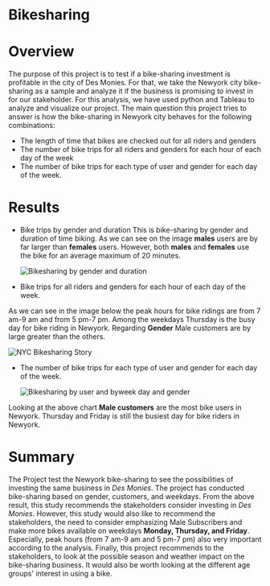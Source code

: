 # Bikesharing

# Overview
The purpose of this project is to test if a bike-sharing investment is profitable in the city of Des Monies. For that, we take the Newyork city bike-sharing as a sample and analyze it if the business is promising to invest in for our stakeholder. For this analysis, we have used python and Tableau to analyze and visualize our project. The main question this project tries to answer is how the bike-sharing in Newyork city behaves for the following combinations:  
 
- The length of time that bikes are checked out for all riders and genders
- The number of bike trips for all riders and genders for each hour of each day of the week
- The number of bike trips for each type of user and gender for each day of the week.

# Results
 - Bike trips by gender and duration
This is bike-sharing by gender and duration of time biking.  As we can see on the image **males** users are by far larger than **females** users. However, both **males** and **females** use the bike for an average maximum of 20 minutes.
      
   ![Bikesharing by gender and duration](https://user-images.githubusercontent.com/78656720/120075147-208d5180-c06e-11eb-806a-ae7b313af26a.png)

- Bike trips for all riders and genders for each hour of each day of the week.

As we can see in the image below the peak hours for bike ridings are from 7 am-9 am and from 5 pm-7 pm. Among the weekdays Thursday is the busy day for bike riding in Newyork. Regarding **Gender** Male customers are by large greater than the others.

   ![NYC Bikesharing Story](https://user-images.githubusercontent.com/78656720/120075171-31d65e00-c06e-11eb-8d3f-80e8b809cfd4.png)

- The number of bike trips for each type of user and gender for each day of the week.
    
    ![Bikesharing by user and byweek day and gender](https://user-images.githubusercontent.com/78656720/120075589-e91fa480-c06f-11eb-9fa9-6aadd1b38b07.png)
     
Looking at the above chart **Male customers** are the most bike users in Newyork. Thursday and Friday is still the busiest day for bike riders in Newyork. 



# Summary
The Project test the Newyork bike-sharing to see the possibilities of investing the same business in *Des Monies*. The project has conducted bike-sharing based on gender, customers, and weekdays. From the above result, this study recommends the stakeholders consider investing in *Des Monies*. However, this study would also like to recommend the stakeholders, the need to consider emphasizing Male Subscribers and make more bikes available on weekdays  **Monday, Thursday, and Friday**. Especially, peak hours (from 7 am-9 am and 5 pm-7 pm) also very important according to the analysis. Finally, this project recommends to the stakeholders,  to look at the possible season and weather impact on the bike-sharing business. It would also be worth looking at the different age groups' interest in using a bike.

